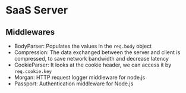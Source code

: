# SaaS Server

## Middlewares

- BodyParser: Populates the values in the `req.body` object
- Compression: The data exchanged between the server and client is compressed, to save network bandwidth
            and decrease latency
- CookieParser: It looks at the cookie header, we can access it by `req.cookie.key`
- Morgan: HTTP request logger middleware for node.js
- Passport: Authentication middleware for Node.js
